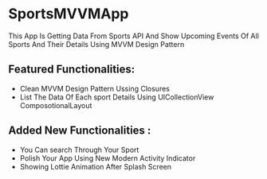 # SportsMVVMApp
This App Is Getting Data From Sports API And Show Upcoming Events Of All Sports And Their Details Using MVVM Design Pattern

Featured Functionalities:
-------------------------
- Clean MVVM Design Pattern Ussing Closures
- List The Data Of Each sport Details Using UICollectionView ComposotionalLayout


Added New Functionalities :
-------------------------
- You Can search Through Your Sport
- Polish Your App Using New Modern Activity Indicator
- Showing Lottie Animation After Splash Screen
